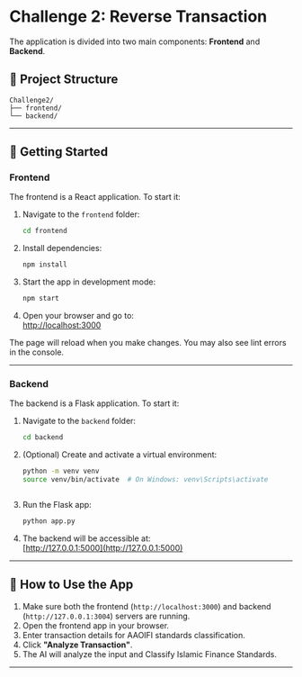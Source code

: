 # Challenge 2: Reverse Transaction

The application is divided into two main components: **Frontend** and **Backend**.

## 📁 Project Structure

```
Challenge2/
├── frontend/
└── backend/
```

---

## 🚀 Getting Started

### Frontend

The frontend is a React application. To start it:

1. Navigate to the `frontend` folder:
   ```bash
   cd frontend
   ```

2. Install dependencies:
   ```bash
   npm install
   ```

3. Start the app in development mode:
   ```bash
   npm start
   ```

4. Open your browser and go to:  
   [http://localhost:3000](http://localhost:3000)

The page will reload when you make changes. You may also see lint errors in the console.

---

### Backend

The backend is a Flask application. To start it:

1. Navigate to the `backend` folder:
   ```bash
   cd backend
   ```

2. (Optional) Create and activate a virtual environment:
   ```bash
   python -m venv venv
   source venv/bin/activate  # On Windows: venv\Scripts\activate
   ```
   ```

3. Run the Flask app:
   ```bash
   python app.py
   ```

5. The backend will be accessible at:  
   [http://127.0.0.1:5000](http://127.0.0.1:5000)

---

## 🧪 How to Use the App

1. Make sure both the frontend (`http://localhost:3000`) and backend (`http://127.0.0.1:3004`) servers are running.
2. Open the frontend app in your browser.
3. Enter transaction details for AAOIFI standards classification.
4. Click **"Analyze Transaction"**.
5. The AI will analyze the input and  Classify Islamic Finance Standards.

---
